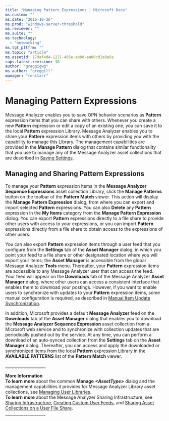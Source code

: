 ```yaml
---
title: "Managing Pattern Expressions | Microsoft Docs"
ms.custom: ""
ms.date: "2016-10-26"
ms.prod: "windows-server-threshold"
ms.reviewer: ""
ms.suite: ""
ms.technology: 
  - "networking"
ms.tgt_pltfrm: ""
ms.topic: "article"
ms.assetid: 179af4d4-1271-405e-ab0d-ea06cd2a9a5e
caps.latest.revision: 30
author: "greggigwg"
ms.author: "greggill"
manager: "ronstarr"
---
```

# Managing Pattern Expressions
Message Analyzer enables you to save OPN behavior scenarios as **Pattern** expression items that you can share with others. Whenever you create a new **Pattern** expression or edit a copy of an existing one, you can save it to the local **Pattern** expression Library. Message Analyzer enables you to share your **Pattern** expression items with others by providing you with the capability to manage this Library. The management capabilities are provided in the **Manage Pattern** dialog that contains similar functionality that you use to manage any of the Message Analyzer asset collections that are described in [Saving Settings](saving-settings.md).  
  
## Managing and Sharing Pattern Expressions  
 To manage your **Pattern** expression items in the **Message Analyzer Sequence Expressions** asset collection Library, click the **Manage Patterns** button on the toolbar of the **Pattern Match** viewer. This action will display the **Manage Pattern Expression** dialog, from where you can export and import selected **Pattern** expressions. You can also **Delete** any **Pattern** expression in the **My Items** category from the **Manage Pattern Expression** dialog. You can export **Pattern** expressions directly to a file share to provide other users with access to your expressions, or you can import **Pattern** expressions directly from a file share to obtain access to the expressions of other users.  
  
 You can also export **Pattern** expression items through a user feed that you configure from the **Settings** tab of the **Asset Manager** dialog, in which you point your feed to a file share or other designated location where you will export your items; the **Asset Manager** is accessible from the global Message Analyzer **Tools** menu. Thereafter, your **Pattern** expression items are accessible to any Message Analyzer user that can access the feed. Your feed will appear on the **Downloads** tab of the Message Analyzer **Asset Manager** dialog, where other users can access a consistent interface that enables them to download your postings. However, if you want to enable users to synchronize with updates to your **Pattern** expression items, some manual configuration is required, as described in [Manual Item Update Synchronization](manual-item-update-synchronization.md).  
  
 In addition, Microsoft provides a default **Message Analyzer** feed on the **Downloads** tab of the **Asset Manager** dialog that enables you to download the **Message Analyzer Sequence Expression** asset collection from a Microsoft web service and to synchronize with collection updates that are periodically pushed out by the service. At any time, you can perform a download of an auto-synced collection from the **Settings** tab on the **Asset Manager** dialog. Thereafter, you can access and apply the downloaded or synchronized items from the local **Pattern** expression Library in the **AVAILABLE PATTERNS** list of the **Pattern Match** viewer.  
  
 ___________________\_  
  
 **More Information**   
 **To learn more** about the common **Manage** ***\<AssetType>*** dialog and the management capabilities it provides for Message Analyzer Library asset collections, see [Managing User Libraries](managing-user-libraries.md).  
**To learn more** about the Message Analyzer Sharing Infrastructure, see [Sharing Infrastructure](sharing-infrastructure.md), [Creating Custom User Feeds](creating-custom-user-feeds.md), and [Sharing Asset Collections on a User File Share](sharing-asset-collections-on-a-user-file-share.md).   
___________________\_
